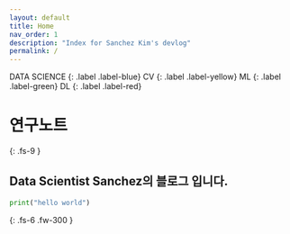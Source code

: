 ```yaml
---
layout: default
title: Home
nav_order: 1
description: "Index for Sanchez Kim's devlog"
permalink: /
---
```


DATA SCIENCE
{: .label .label-blue}
CV
{: .label .label-yellow}
ML
{: .label .label-green}
DL
{: .label .label-red}

# 연구노트
{: .fs-9 }

## Data Scientist Sanchez의 블로그 입니다.
```python
print("hello world")
```
{: .fs-6 .fw-300 }
